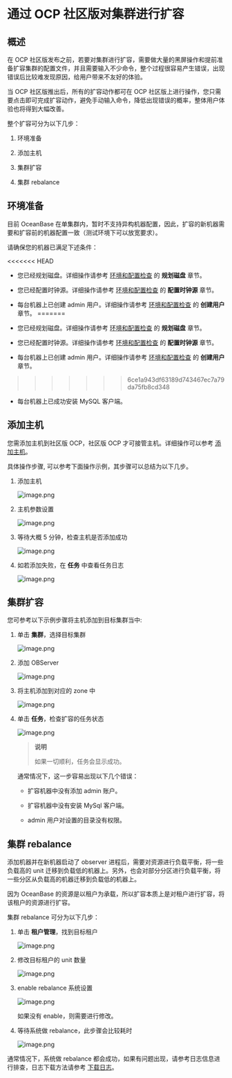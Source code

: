 # 通过 OCP 社区版对集群进行扩容

## 概述

在 OCP 社区版发布之前，若要对集群进行扩容，需要做大量的黑屏操作和提前准备扩容集群的配置文件，并且需要输入不少命令，整个过程很容易产生错误，出现错误后比较难发现原因，给用户带来不友好的体验。

当 OCP 社区版推出后，所有的扩容动作都可在 OCP 社区版上进行操作，您只需要点击即可完成扩容动作，避免手动输入命令，降低出现错误的概率，整体用户体验也将得到大幅改善。

整个扩容可分为以下几步：

1. 环境准备

2. 添加主机

3. 集群扩容

4. 集群 rebalance

## 环境准备

目前 OceanBase 在单集群内，暂时不支持异构机器配置，因此，扩容的新机器需要和扩容前的机器配置一致（测试环境下可以放宽要求）。

请确保您的机器已满足下述条件：

<<<<<<< HEAD
* 您已经规划磁盘。详细操作请参考 [环境和配置检查](../../3.installation-and-deployment/4.environment-and-configuration-checks.md#规划磁盘) 的 **规划磁盘** 章节。
  
* 您已经配置时钟源。详细操作请参考 [环境和配置检查](../../3.installation-and-deployment/4.environment-and-configuration-checks.md#配置时钟源) 的 **配置时钟源** 章节。
  
* 每台机器上已创建 admin 用户。详细操作请参考 [环境和配置检查](../../3.installation-and-deployment/4.environment-and-configuration-checks.md#创建用户) 的 **创建用户** 章节。
=======
* 您已经规划磁盘。详细操作请参考 [环境和配置检查](../../3.installation-and-deployment/4.environment-and-configuration-checks.md) 的 **规划磁盘** 章节。
  
* 您已经配置时钟源。详细操作请参考 [环境和配置检查](../../3.installation-and-deployment/4.environment-and-configuration-checks.md) 的 **配置时钟源** 章节。
  
* 每台机器上已创建 admin 用户。详细操作请参考 [环境和配置检查](../../3.installation-and-deployment/4.environment-and-configuration-checks.md) 的 **创建用户** 章节。
>>>>>>> 6ce1a943df63189d743467ec7a79da75fb8cd348
  
* 每台机器上已成功安装 MySQL 客户端。

## 添加主机

您需添加主机到社区版 OCP，社区版 OCP 才可接管主机。详细操作可以参考 [添加主机](https://www.oceanbase.com/docs/enterprise/oceanbase-ocp-cn/V3.3.3/10000000000636014)。

具体操作步骤, 可以参考下面操作示例，其步骤可以总结为以下几步。

1. 添加主机

   ![image.png](https://cdn.nlark.com/yuque/0/2022/png/106206/1644559301660-9736ca8d-548f-4571-b326-1d09e1108e81.png#clientId=u26c3e00b-cbb0-4&crop=0&crop=0&crop=1&crop=1&from=paste&height=876&id=ua7f9aa16&margin=%5Bobject%20Object%5D&name=image.png&originHeight=1752&originWidth=2926&originalType=binary&ratio=1&rotation=0&showTitle=false&size=976141&status=done&style=none&taskId=uc51df3a5-bba1-4ca3-b1ce-272b8d73cfb&title=&width=1463)

2. 主机参数设置

   ![image.png](https://cdn.nlark.com/yuque/0/2022/png/106206/1644559301282-e403b0d6-daf2-458d-9600-1356d299735f.png#clientId=u26c3e00b-cbb0-4&crop=0&crop=0&crop=1&crop=1&from=paste&height=910&id=u511e7a0b&margin=%5Bobject%20Object%5D&name=image.png&originHeight=1820&originWidth=2930&originalType=binary&ratio=1&rotation=0&showTitle=false&size=921177&status=done&style=none&taskId=u0ed424e4-8cef-4a6b-a447-30d20015647&title=&width=1465)

3. 等待大概 5 分钟，检查主机是否添加成功

   ![image.png](https://cdn.nlark.com/yuque/0/2022/png/106206/1644559301709-ef49ed8e-2a47-49a2-ad26-a6f28c485243.png#clientId=u26c3e00b-cbb0-4&crop=0&crop=0&crop=1&crop=1&from=paste&height=858&id=u3f1aca79&margin=%5Bobject%20Object%5D&name=image.png&originHeight=1716&originWidth=2888&originalType=binary&ratio=1&rotation=0&showTitle=false&size=949475&status=done&style=none&taskId=ucc6b4923-4c87-47f9-af82-11e0cc9d656&title=&width=1444)

4. 如若添加失败，在 **任务** 中查看任务日志

   ![image.png](https://cdn.nlark.com/yuque/0/2022/png/106206/1644559301470-0be86e5f-461a-4829-b17b-51b11febcd69.png#clientId=u26c3e00b-cbb0-4&crop=0&crop=0&crop=1&crop=1&from=paste&height=892&id=ue06e539b&margin=%5Bobject%20Object%5D&name=image.png&originHeight=1784&originWidth=2924&originalType=binary&ratio=1&rotation=0&showTitle=false&size=1023156&status=done&style=none&taskId=u2001bbc0-2aa6-4ae1-9043-6bbf022b5c2&title=&width=1462)

## 集群扩容

您可参考以下示例步骤将主机添加到目标集群当中:

1. 单击 **集群**，选择目标集群

   ![image.png](https://cdn.nlark.com/yuque/0/2022/png/106206/1644559301133-0d967ab8-3ea1-4403-9e59-6dca5ed8e578.png#clientId=u26c3e00b-cbb0-4&crop=0&crop=0&crop=1&crop=1&from=paste&height=792&id=u803c0566&margin=%5Bobject%20Object%5D&name=image.png&originHeight=1584&originWidth=2918&originalType=binary&ratio=1&rotation=0&showTitle=false&size=757540&status=done&style=none&taskId=u4567eae9-5539-4144-ad7e-232593e77ed&title=&width=1459)

2. 添加 OBServer

   ![image.png](https://cdn.nlark.com/yuque/0/2022/png/106206/1644559305324-ea516415-6652-4fc3-939f-033066188442.png#clientId=u26c3e00b-cbb0-4&crop=0&crop=0&crop=1&crop=1&from=paste&height=914&id=ua958b690&margin=%5Bobject%20Object%5D&name=image.png&originHeight=1828&originWidth=2920&originalType=binary&ratio=1&rotation=0&showTitle=false&size=1117782&status=done&style=none&taskId=ueeab360e-4400-419a-a304-393e489523e&title=&width=1460)

3. 将主机添加到对应的 zone 中

   ![image.png](https://cdn.nlark.com/yuque/0/2022/png/106206/1644559305695-e602cc0d-9f92-41e0-8916-608066ed9052.png#clientId=u26c3e00b-cbb0-4&crop=0&crop=0&crop=1&crop=1&from=paste&height=807&id=u580f8109&margin=%5Bobject%20Object%5D&name=image.png&originHeight=1614&originWidth=2946&originalType=binary&ratio=1&rotation=0&showTitle=false&size=796250&status=done&style=none&taskId=uad295f59-621e-4dd2-a0c9-d97f4560f4b&title=&width=1473)

4. 单击 **任务**，检查扩容的任务状态

   ![image.png](https://cdn.nlark.com/yuque/0/2022/png/106206/1644559306527-7fe489e9-3b11-4304-8cb3-6812ea667fbb.png#clientId=u26c3e00b-cbb0-4&crop=0&crop=0&crop=1&crop=1&from=paste&height=885&id=ua5428c40&margin=%5Bobject%20Object%5D&name=image.png&originHeight=1770&originWidth=2918&originalType=binary&ratio=1&rotation=0&showTitle=false&size=1622640&status=done&style=none&taskId=ud2c088dc-997a-459e-95fa-9c18fe768c3&title=&width=1459)

   > **说明**
   >
   > 如果一切顺利，任务会显示成功。

   通常情况下，这一步容易出现以下几个错误：

   * 扩容机器中没有添加 admin 账户。

   * 扩容机器中没有安装 MySql 客户端。

   * admin 用户对设置的目录没有权限。

## 集群 rebalance

添加机器并在新机器启动了 observer 进程后，需要对资源进行负载平衡，将一些负载高的 unit 迁移到负载低的机器上。另外，也会对部分分区进行负载平衡，将一些分区从负载高的机器迁移到负载低的机器上。

因为 OceanBase 的资源是以租户为承载，所以扩容本质上是对租户进行扩容，将该租户的资源进行扩容。

集群 rebalance 可分为以下几步：

1. 单击 **租户管理**，找到目标租户

   ![image.png](https://cdn.nlark.com/yuque/0/2022/png/106206/1644559306195-e525cb6a-6f55-43b3-b3ad-734cf80487e6.png#clientId=u26c3e00b-cbb0-4&crop=0&crop=0&crop=1&crop=1&from=paste&height=905&id=uf29f1092&margin=%5Bobject%20Object%5D&name=image.png&originHeight=1810&originWidth=2924&originalType=binary&ratio=1&rotation=0&showTitle=false&size=932220&status=done&style=none&taskId=u08c95597-a6a0-4924-ad22-8f1d3bf6bb8&title=&width=1462)

2. 修改目标租户的 unit 数量

   ![image.png](https://cdn.nlark.com/yuque/0/2022/png/106206/1644559306122-e4572930-62a9-4f5d-98f4-dcf1459eaf62.png#clientId=u26c3e00b-cbb0-4&crop=0&crop=0&crop=1&crop=1&from=paste&height=913&id=ue79762f9&margin=%5Bobject%20Object%5D&name=image.png&originHeight=1826&originWidth=2958&originalType=binary&ratio=1&rotation=0&showTitle=false&size=822475&status=done&style=none&taskId=u15c6c236-8c6a-4018-837a-e0bbd0d0c58&title=&width=1479)

3. enable rebalance 系统设置

   ![image.png](https://cdn.nlark.com/yuque/0/2022/png/106206/1644559308373-bc0d9543-e5ac-4dbb-84ef-b4ea67c0f15d.png#clientId=u26c3e00b-cbb0-4&crop=0&crop=0&crop=1&crop=1&from=paste&height=557&id=u4711c20c&margin=%5Bobject%20Object%5D&name=image.png&originHeight=1114&originWidth=2948&originalType=binary&ratio=1&rotation=0&showTitle=false&size=449140&status=done&style=none&taskId=u0469e405-50c2-4b24-a46b-28b5cbb8775&title=&width=1474)

   如果没有 enable，则需要进行修改。
​
4. 等待系统做 rebalance，此步骤会比较耗时

   ![image.png](https://cdn.nlark.com/yuque/0/2022/png/106206/1644559309200-a31c52f0-334b-49ca-be3e-34dead6b9232.png#clientId=u26c3e00b-cbb0-4&crop=0&crop=0&crop=1&crop=1&from=paste&height=866&id=ud8eeb7f3&margin=%5Bobject%20Object%5D&name=image.png&originHeight=1732&originWidth=2914&originalType=binary&ratio=1&rotation=0&showTitle=false&size=768608&status=done&style=none&taskId=u62130907-2847-4fe7-a64b-6db9b72a751&title=&width=1457)

通常情况下，系统做 rebalance 都会成功，如果有问题出现，请参考日志信息进行排查，日志下载方法请参考 [下载日志](https://www.oceanbase.com/docs/community/ocp-cn/V3.3.0/10000000000407638)。
